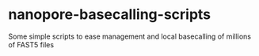 # nanopore-basecalling-scripts
Some simple scripts to ease management and local basecalling of millions of FAST5 files
